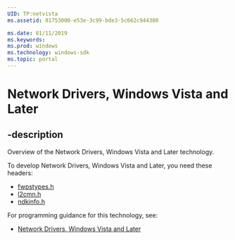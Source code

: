 ```yaml
---
UID: TP:netvista
ms.assetid: 81753000-e53e-3c99-bde3-5c662c944380

ms.date: 01/11/2019
ms.keywords: 
ms.prod: windows
ms.technology: windows-sdk
ms.topic: portal
---
```


# Network Drivers, Windows Vista and Later

## -description

Overview of the Network Drivers, Windows Vista and Later technology.

To develop Network Drivers, Windows Vista and Later, you need these headers:

 * [fwpstypes.h](../fwpstypes/index.md)
 * [l2cmn.h](../l2cmn/index.md)
 * [ndkinfo.h](../ndkinfo/index.md)

For programming guidance for this technology, see:
* [Network Drivers, Windows Vista and Later](https://docs.microsoft.com/windows-hardware/drivers/network/)

